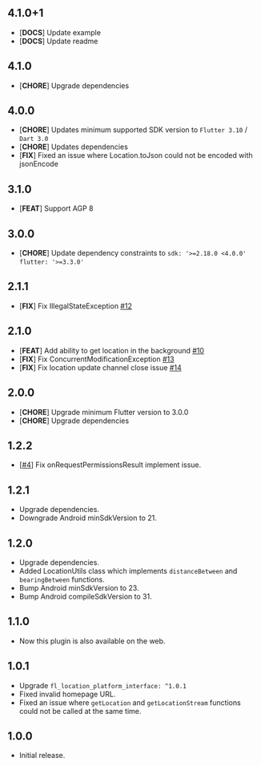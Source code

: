 ## 4.1.0+1

* [**DOCS**] Update example
* [**DOCS**] Update readme

## 4.1.0

* [**CHORE**] Upgrade dependencies

## 4.0.0

* [**CHORE**] Updates minimum supported SDK version to `Flutter 3.10` / `Dart 3.0`
* [**CHORE**] Updates dependencies
* [**FIX**] Fixed an issue where Location.toJson could not be encoded with jsonEncode

## 3.1.0

* [**FEAT**] Support AGP 8

## 3.0.0

* [**CHORE**] Update dependency constraints to `sdk: '>=2.18.0 <4.0.0'` `flutter: '>=3.3.0'`

## 2.1.1

* [**FIX**] Fix IllegalStateException [#12](https://github.com/Dev-hwang/flutter_location/issues/12)

## 2.1.0

* [**FEAT**] Add ability to get location in the background [#10](https://github.com/Dev-hwang/flutter_location/issues/10)
* [**FIX**] Fix ConcurrentModificationException [#13](https://github.com/Dev-hwang/flutter_location/issues/13)
* [**FIX**] Fix location update channel close issue [#14](https://github.com/Dev-hwang/flutter_location/issues/14)

## 2.0.0

* [**CHORE**] Upgrade minimum Flutter version to 3.0.0
* [**CHORE**] Upgrade dependencies

## 1.2.2

* [[#4](https://github.com/Dev-hwang/flutter_location/issues/4)] Fix onRequestPermissionsResult implement issue.

## 1.2.1

* Upgrade dependencies.
* Downgrade Android minSdkVersion to 21.

## 1.2.0

* Upgrade dependencies.
* Added LocationUtils class which implements `distanceBetween` and `bearingBetween` functions.
* Bump Android minSdkVersion to 23.
* Bump Android compileSdkVersion to 31.

## 1.1.0

* Now this plugin is also available on the web.

## 1.0.1

* Upgrade `fl_location_platform_interface: ^1.0.1`
* Fixed invalid homepage URL.
* Fixed an issue where `getLocation` and `getLocationStream` functions could not be called at the same time.

## 1.0.0

* Initial release.
